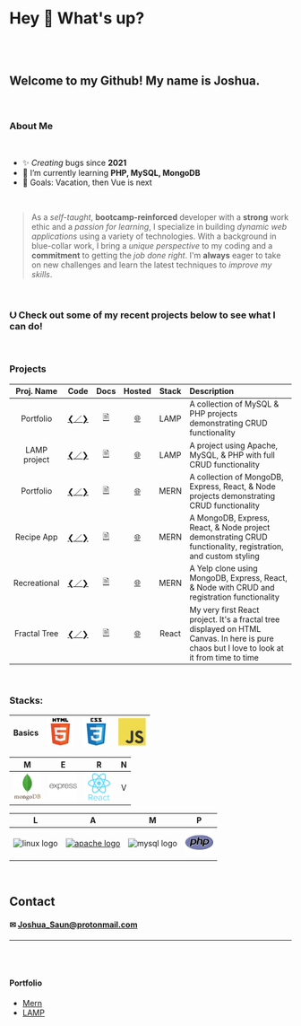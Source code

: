 <br><br>

# Hey 👋 What's up?

<br><br>

## Welcome to my Github! My name is Joshua.

<br>

### About Me

<br>

- ✨ _Creating_ bugs since __2021__
- 🌱 I’m currently learning **PHP, MySQL, MongoDB**
- 🎯 Goals: Vacation, then Vue is next<br>

<br>
 
>
>  As a _self-taught_, **bootcamp-reinforced** developer with a **strong** work ethic and
> a _passion for learning_, I specialize in building _dynamic web applications_ using a
> variety of technologies. With a background in blue-collar work, I bring a _unique perspective_
> to my coding and a **commitment** to getting the _job done right_. I'm __**always**__ eager to take on
> new challenges and learn the latest techniques to _improve my skills_.
>

<br>

### ⮋ Check out some of my recent projects below to see what I can do!

<br>

### Projects

|  Proj. Name  |                           Code                            |                                   Docs                                    |       Hosted       | Stack | Description                                                                                                                                 |
| :----------: | :-------------------------------------------------------: | :-----------------------------------------------------------------------: | :----------------: | :---: | :------------------------------------------------------------------------------------------------------------------------------------------ |
|  Portfolio   |                         [❮／❯](#)                         |                                  [🗎](#)                                   | <a href="#">🌐</a> | LAMP  | A collection of MySQL & PHP projects demonstrating CRUD functionality                                                                       |
| LAMP project |                         [❮／❯](#)                         |                                  [🗎](#)                                   | <a href="#">🌐</a> | LAMP  | A project using Apache, MySQL, & PHP with full CRUD functionality                                                                           |
|  Portfolio   |                         [❮／❯](#)                         |                                  [🗎](#)                                   | <a href="#">🌐</a> | MERN  | A collection of MongoDB, Express, React, & Node projects demonstrating CRUD functionality                                                   |
|  Recipe App  |  <a href="https://github.com/J-Saun/JCA_recipe">❮／❯</a>  | <a href="https://github.com/J-Saun/JCA_recipe/blob/master/README.md">🗎<a> | <a href="#">🌐</a> | MERN  | A MongoDB, Express, React, & Node project demonstrating CRUD functionality, registration, and custom styling                                |
| Recreational |  <a href="https://github.com/J-Saun/yelp_camp">❮／❯</a>   |        <a href="https://github.com/J-Saun/yelp_camp#readme">🗎</a>         | <a href="#">🌐</a> | MERN  | A Yelp clone using MongoDB, Express, React, & Node with CRUD and registration functionality                                                 |
| Fractal Tree | <a href="https://github.com/J-Saun/Fractal-Tree">❮／❯</a> |       <a href="https://github.com/J-Saun/Fractal-Tree#readme">🗎</a>       | <a href="#">🌐</a> | React | My very first React project. It's a fractal tree displayed on HTML Canvas. In here is pure chaos but I love to look at it from time to time |

<br>

### Stacks:

| Basics | <a href="https://www.w3.org/html/" target="_blank" rel="noreferrer"><img src="https://raw.githubusercontent.com/devicons/devicon/master/icons/html5/html5-original-wordmark.svg" alt="html5" width="50" height="50"/></a> | <a href="https://www.w3schools.com/css/" target="_blank" rel="noreferrer"><img src="https://raw.githubusercontent.com/devicons/devicon/master/icons/css3/css3-original-wordmark.svg" alt="css3" width="50" height="50"/></a> | <a href="https://developer.mozilla.org/en-US/docs/Web/JavaScript" target="_blank" rel="noreferrer"><img src="https://raw.githubusercontent.com/devicons/devicon/master/icons/javascript/javascript-original.svg" alt="javascript" width="50" height="50"/></a> |
| :----: | :-----------------------------------------------------------------------------------------------------------------------------------------------------------------------------------------------------------------------: | :--------------------------------------------------------------------------------------------------------------------------------------------------------------------------------------------------------------------------: | :------------------------------------------------------------------------------------------------------------------------------------------------------------------------------------------------------------------------------------------------------------: |


|                                                                                                                M                                                                                                                |                                                                                                               E                                                                                                               |                                                                                                           R                                                                                                           |                                                                                    N                                                                                     |
| :-----------------------------------------------------------------------------------------------------------------------------------------------------------------------------------------------------------------------------: | :---------------------------------------------------------------------------------------------------------------------------------------------------------------------------------------------------------------------------: | :-------------------------------------------------------------------------------------------------------------------------------------------------------------------------------------------------------------------: | :----------------------------------------------------------------------------------------------------------------------------------------------------------------------: |
| <a href="https://www.mongodb.com/" target="_blank" rel="noreferrer"><img src="https://raw.githubusercontent.com/devicons/devicon/master/icons/mongodb/mongodb-original-wordmark.svg" alt="mongodb" width="50" height="50"/></a> | <a href="https://expressjs.com" target="_blank" rel="noreferrer"><img src="https://raw.githubusercontent.com/devicons/devicon/master/icons/express/express-original-wordmark.svg" alt="express" width="50" height="50"/> </a> | <a href="https://reactjs.org/" target="_blank" rel="noreferrer"><img src="https://raw.githubusercontent.com/devicons/devicon/master/icons/react/react-original-wordmark.svg" alt="react" width="50" height="50"/></a> | V |




|   L   |   A    |                                                                                                            M                                                                                                             |                                                                                                   P                                                                                                   |
| :---: | :----: | :----------------------------------------------------------------------------------------------------------------------------------------------------------------------------------------------------------------------: | :---------------------------------------------------------------------------------------------------------------------------------------------------------------------------------------------------: |
|   <img src="https://cdn.jsdelivr.net/gh/devicons/devicon/icons/linux/linux-original.svg" height="40" alt="linux logo"  /> |  <a href="[https://reactjs.org/](https://httpd.apache.org/docs/)" target="_blank" rel="noreferrer"><img src="https://cdn.jsdelivr.net/gh/devicons/devicon/icons/apache/apache-original.svg" height="40" alt="apache logo"  /></a>  |   <img src="https://cdn.jsdelivr.net/gh/devicons/devicon/icons/mysql/mysql-original.svg" height="40" alt="mysql logo"  /> | <a href="https://www.php.net" target="_blank" rel="noreferrer"><img src="https://raw.githubusercontent.com/devicons/devicon/master/icons/php/php-original.svg" alt="php" width="50" height="50"/></a> |

<br>

## Contact

#### ✉ Joshua_Saun@protonmail.com

---

<br><br>

#### Portfolio

- [Mern](#)
- [LAMP](#)

<br><br>

